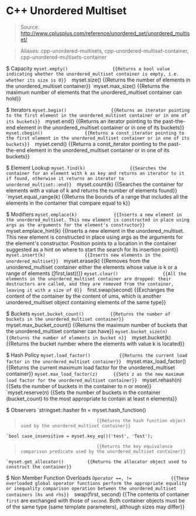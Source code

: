 # C++ Unordered Multiset

> Source: http://www.cplusplus.com/reference/unordered_set/unordered_multiset/

> Aliases: cpp-unordered-multisets, cpp-unordered-multiset-container, cpp-unordered-multisets-container

$ Capacity
    `myset.empty()                 {{Returns a bool value indicating whether the unordered_multiset container is empty, i.e. whether its size is 0}} 
    `myset.size()                  {{Returns the number of elements in the unordered_multiset container}} 
    `myset.max_size()              {{Returns the maximum number of elements that the unordered_multiset container can hold}} 

$ Iterators
    `myset.begin()                 {{Returns an iterator pointing to the first element in the unordered_multiset container or in one of its buckets}} 
    `myset.end()                   {{Returns an iterator pointing to the past-the-end element in the unordered_multiset container or in one of its buckets}} 
    `myset.cbegin()                {{Returns a const_iterator pointing to the first element in the unordered_multiset container or in one of its buckets}} 
    `myset.cend()                  {{Returns a const_iterator pointing to the past-the-end element in the unordered_multiset container or in one of its buckets}} 

$ Element Lookup
    `myset.find(k)                 {{Searches the container for an element with k as key and returns an iterator to it if found, otherwise it returns an iterator to unordered_multiset::end}} 
    `myset.count(k)                {{Searches the container for elements with a value of k and returns the number of elements found}} 
    `myset.equal_range(k)          {{Returns the bounds of a range that includes all the elements in the container that compare equal to k}} 

$ Modifiers
    `myset.emplace(k)              {{Inserts a new element in the unordered_multiset. This new element is constructed in place using args as the arguments for the element's constructor}} 
    `myset.emplace_hint(k)         {{Inserts a new element in the unordered_multiset. This new element is constructed in place using args as the arguments for the element's constructor. Position points to a location in the container suggested as a hint on where to start the search for its insertion point}} 
    `myset.insert(k)               {{Inserts new elements in the unordered_multiset}} 
    `myset.erase(k)                {{Removes from the unordered_multiset container either the elements whose value is k or a range of elements ([first,last))}} 
    `myset.clear()                 {{All the elements in the unordered_multiset container are dropped: their destructors are called, and they are removed from the container, leaving it with a size of 0}} 
    `first.swap(second)            {{Exchanges the content of the container by the content of ums, which is another unordered_multiset object containing elements of the same type}} 

$ Buckets
    `myset.bucket_count()          {{Returns the number of buckets in the unordered_multiset container}} 
    `myset.max_bucket_count()      {{Returns the maximum number of buckets that the unordered_multiset container can have}} 
    `myset.bucket_size(n)          {{Returns the number of elements in bucket n}} 
    `myset.bucket(k)               {{Returns the bucket number where the elements with value k is located}} 

$ Hash Policy
    `myset.load_factor()           {{Returns the current load factor in the unordered_multiset container}} 
    `myset.max_load_factor()       {{Returns the current maximum load factor for the unordered_multiset container}} 
    `myset.max_load_factor(z)      {{Sets z as the new maximum load factor for the unordered_multiset container}} 
    `myset.rehash(n)               {{Sets the number of buckets in the container to n or more}} 
    `myset.reserve(n)              {{Sets the number of buckets in the container (bucket_count) to the most appropriate to contain at least n elements}} 

$ Observers
    `stringset::hasher fn = myset.hash_function()
>                                  {{Returns the hash function object used by the unordered_multiset container}} 
    `bool case_insensitive = myset.key_eq()('test', 'Test');
>                                  {{Returns the key equivalence comparison predicate used by the unordered_multiset container}} 
    `myset.get_allocator()         {{Returns the allocator object used to construct the container}} 

$ Non Member Function Overloads
    `Operator ==, !=               {{These overloaded global operator functions perform the appropriate equality or inequality comparison operation between the unordered_multiset containers lhs and rhs}} 
    `swap(first, second)           {{The contents of container `first` are exchanged with those of `second`. Both container objects must be of the same type (same template parameters), although sizes may differ}} 

